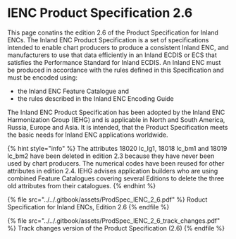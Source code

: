# IENC Product Specification 2.6

This page conatins the edition 2.6 of the Product Specification for Inland ENCs. The Inland ENC Product Specification is a set of specifications intended to enable chart producers to produce a consistent Inland ENC, and manufacturers to use that data efficiently in an Inland ECDIS or ECS that satisfies the Performance Standard for Inland ECDIS. An Inland ENC must be produced in accordance with the rules defined in this Specification and must be encoded using:

* the Inland ENC Feature Catalogue and
* the rules described in the Inland ENC Encoding Guide

The Inland ENC Product Specification has been adopted by the Inland ENC Harmonization Group (IEHG) and is applicable in North and South America, Russia, Europe and Asia. It is intended, that the Product Specification meets the basic needs for Inland ENC applications worldwide.

{% hint style="info" %}
The attributes 18020 lc\_lg1, 18018 lc\_bm1 and 18019 lc\_bm2 have been deleted in edition 2.3 because they have never been used by chart producers. The numerical codes have been reused for other attributes in edition 2.4. IEHG advises application builders who are using combined Feature Catalogues covering several Editions to delete the three old attributes from their catalogues.
{% endhint %}

{% file src="../../.gitbook/assets/ProdSpec_IENC_2_6.pdf" %}
Roduct Specification for Inland ENCs, Edition 2.6
{% endfile %}

{% file src="../../.gitbook/assets/ProdSpec_IENC_2_6_track_changes.pdf" %}
Track changes version of the Product Specification (2.6)
{% endfile %}

